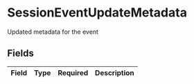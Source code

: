 # SessionEventUpdateMetadata

Updated metadata for the event


## Fields

| Field       | Type        | Required    | Description |
| ----------- | ----------- | ----------- | ----------- |